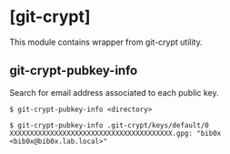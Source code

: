 # [git-crypt]

This module contains wrapper from git-crypt utility.

## git-crypt-pubkey-info

Search for email address associated to each public key.

```
$ git-crypt-pubkey-info <directory>

$ git-crypt-pubkey-info .git-crypt/keys/default/0 
XXXXXXXXXXXXXXXXXXXXXXXXXXXXXXXXXXXXXXXX.gpg: "bib0x <bib0x@bib0x.lab.local>"
```